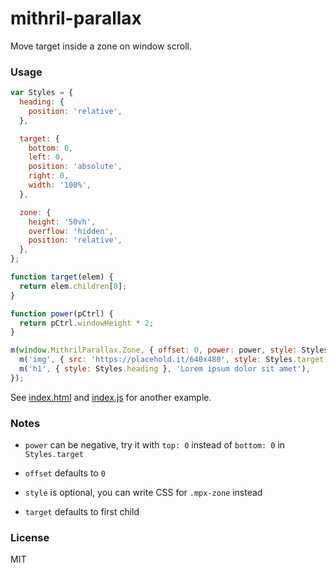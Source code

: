 # mithril-parallax

Move target inside a zone on window scroll.

### Usage

```javascript
var Styles = {
  heading: {
    position: 'relative',
  },

  target: {
    bottom: 0,
    left: 0,
    position: 'absolute',
    right: 0,
    width: '100%',
  },

  zone: {
    height: '50vh',
    overflow: 'hidden',
    position: 'relative',
  },
};

function target(elem) {
  return elem.children[0];
}

function power(pCtrl) {
  return pCtrl.windowHeight * 2;
}

m(window.MithrilParallax.Zone, { offset: 0, power: power, style: Styles.zone, target: target }, [
  m('img', { src: 'https://placehold.it/640x480', style: Styles.target }),
  m('h1', { style: Styles.heading }, 'Lorem ipsum dolor sit amet'),
});
```

See [index.html](index.html) and [index.js](index.js) for another example.

### Notes

- `power` can be negative, try it with `top: 0` instead of `bottom: 0` in `Styles.target`

- `offset` defaults to `0`

- `style` is optional, you can write CSS for `.mpx-zone` instead

- `target` defaults to first child

### License

MIT
